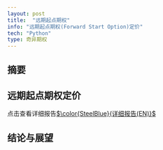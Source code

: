 ```yaml
---
layout: post
title:  "远期起点期权"
info: "远期起点期权(Forward Start Option)定价"
tech: "Python"
type: 奇异期权
---
```


## 摘要 
  


## 远期起点期权定价
点击查看详细报告[$\color{SteelBlue}{详细报告(EN)}$](2022-12-15-%E8%BF%9C%E6%9C%9F%E6%9C%9F%E6%9D%83%E5%AE%9A%E4%BB%B7.md) 


## 结论与展望

